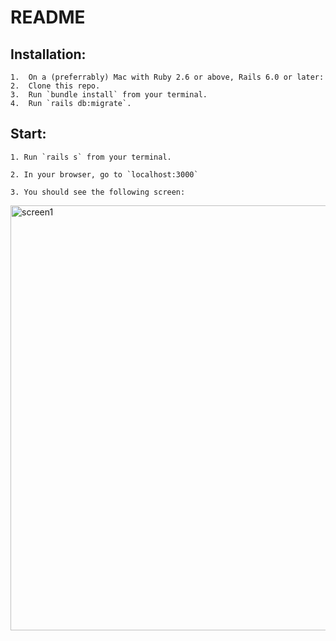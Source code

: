 # README

## Installation:

    1.  On a (preferrably) Mac with Ruby 2.6 or above, Rails 6.0 or later:
    2.  Clone this repo.
    3.  Run `bundle install` from your terminal.
    4.  Run `rails db:migrate`.

## Start:

    1. Run `rails s` from your terminal.

    2. In your browser, go to `localhost:3000`

    3. You should see the following screen:
<img width="680" alt="screen1" src="https://user-images.githubusercontent.com/5097/136436115-7462a2ec-d9da-4eab-837c-66c538e255dc.png">
